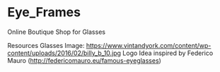 # Eye_Frames
Online Boutique Shop for Glasses


Resources
Glasses Image: https://www.vintandyork.com/content/wp-content/uploads/2016/02/billy_b_10.jpg
Logo Idea inspired by Federico Mauro (http://federicomauro.eu/famous-eyeglasses)
